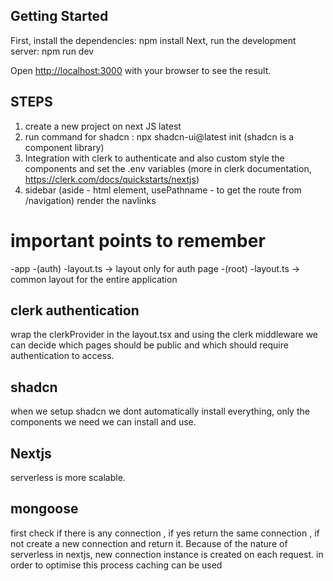## Getting Started

First, install the dependencies: npm install
Next, run the development server: npm run dev


Open [http://localhost:3000](http://localhost:3000) with your browser to see the result.

## STEPS

1. create a new project on next JS latest
2. run command for shadcn : npx shadcn-ui@latest init (shadcn is a component library)
3. Integration with clerk to authenticate and also custom style the components and set the .env variables (more in clerk documentation, https://clerk.com/docs/quickstarts/nextjs)
4.  sidebar (aside - html element, usePathname - to get the route from /navigation) render the navlinks

# important points to remember

-app
  -(auth)
    -layout.ts -> layout only for auth page
  -(root) 
    -layout.ts -> common layout for the entire application

## clerk authentication
wrap the clerkProvider in the layout.tsx and using the clerk middleware we can decide which pages should be public and which should require authentication to access.

## shadcn
when we setup shadcn we dont automatically install everything, only the components we need we can install and use.


## Nextjs
serverless is more scalable.

## mongoose
first check if there is any connection , if yes return the same connection , if not create a new connection and return it. Because of the nature of serverless in nextjs, new connection instance is created on each request. in order to optimise this process caching can be used